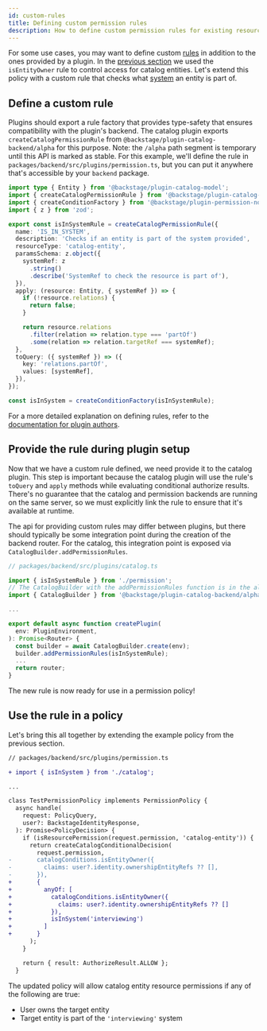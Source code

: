 ```yaml
---
id: custom-rules
title: Defining custom permission rules
description: How to define custom permission rules for existing resources
---
```


For some use cases, you may want to define custom [rules](./concepts.md#resources-and-rules) in addition to the ones provided by a plugin. In the [previous section](./writing-a-policy.md) we used the `isEntityOwner` rule to control access for catalog entities. Let's extend this policy with a custom rule that checks what [system](https://backstage.io/docs/features/software-catalog/system-model#system) an entity is part of.

## Define a custom rule

Plugins should export a rule factory that provides type-safety that ensures compatibility with the plugin's backend. The catalog plugin exports `createCatalogPermissionRule` from `@backstage/plugin-catalog-backend/alpha` for this purpose. Note: the `/alpha` path segment is temporary until this API is marked as stable. For this example, we'll define the rule in `packages/backend/src/plugins/permission.ts`, but you can put it anywhere that's accessible by your `backend` package.

```typescript
import type { Entity } from '@backstage/plugin-catalog-model';
import { createCatalogPermissionRule } from '@backstage/plugin-catalog-backend/alpha';
import { createConditionFactory } from '@backstage/plugin-permission-node';
import { z } from 'zod';

export const isInSystemRule = createCatalogPermissionRule({
  name: 'IS_IN_SYSTEM',
  description: 'Checks if an entity is part of the system provided',
  resourceType: 'catalog-entity',
  paramsSchema: z.object({
    systemRef: z
      .string()
      .describe('SystemRef to check the resource is part of'),
  }),
  apply: (resource: Entity, { systemRef }) => {
    if (!resource.relations) {
      return false;
    }

    return resource.relations
      .filter(relation => relation.type === 'partOf')
      .some(relation => relation.targetRef === systemRef);
  },
  toQuery: ({ systemRef }) => ({
    key: 'relations.partOf',
    values: [systemRef],
  }),
});

const isInSystem = createConditionFactory(isInSystemRule);
```

For a more detailed explanation on defining rules, refer to the [documentation for plugin authors](./plugin-authors/03-adding-a-resource-permission-check.md#adding-support-for-conditional-decisions).

## Provide the rule during plugin setup

Now that we have a custom rule defined, we need provide it to the catalog plugin. This step is important because the catalog plugin will use the rule's `toQuery` and `apply` methods while evaluating conditional authorize results. There's no guarantee that the catalog and permission backends are running on the same server, so we must explicitly link the rule to ensure that it's available at runtime.

The api for providing custom rules may differ between plugins, but there should typically be some integration point during the creation of the backend router. For the catalog, this integration point is exposed via `CatalogBuilder.addPermissionRules`.

```typescript
// packages/backend/src/plugins/catalog.ts

import { isInSystemRule } from './permission';
// The CatalogBuilder with the addPermissionRules function is in the alpha path
import { CatalogBuilder } from '@backstage/plugin-catalog-backend/alpha';

...

export default async function createPlugin(
  env: PluginEnvironment,
): Promise<Router> {
  const builder = await CatalogBuilder.create(env);
  builder.addPermissionRules(isInSystemRule);
  ...
  return router;
}
```

The new rule is now ready for use in a permission policy!

## Use the rule in a policy

Let's bring this all together by extending the example policy from the previous section.

```diff
// packages/backend/src/plugins/permission.ts

+ import { isInSystem } from './catalog';

...

class TestPermissionPolicy implements PermissionPolicy {
  async handle(
    request: PolicyQuery,
    user?: BackstageIdentityResponse,
  ): Promise<PolicyDecision> {
    if (isResourcePermission(request.permission, 'catalog-entity')) {
      return createCatalogConditionalDecision(
        request.permission,
-       catalogConditions.isEntityOwner({
-         claims: user?.identity.ownershipEntityRefs ?? [],
-       }),
+       {
+         anyOf: [
+           catalogConditions.isEntityOwner({
+             claims: user?.identity.ownershipEntityRefs ?? []
+           }),
+           isInSystem('interviewing')
+         ]
+       }
      );
    }

    return { result: AuthorizeResult.ALLOW };
  }
```

The updated policy will allow catalog entity resource permissions if any of the following are true:

- User owns the target entity
- Target entity is part of the `'interviewing'` system
